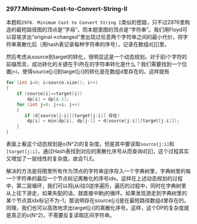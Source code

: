 ### 2977.Minimum-Cost-to-Convert-String-II

本题和`2976. Minimum Cost to Convert String I`类似的思路，只不过2976里构造的最短路径图的顶点是“字母”，而本题里图的顶点是“字符串”。我们用Floyd可以容易求出“original->changed”里出现过任意两个字符串之间的最小代价，将字符串离散化后（用hash表记录每种字符串的序号），记录在数组d[][]里。

然后考虑从source到target的转化，很明显这是一个动态规划。对于前i个字符的前缀而言，成功转化的关键在于i所在的字符串转化是什么？我们需要找到一个位置j<i，使得source[j:i]到target[j:i]的转化是在数组d里存在的。这样就有
```cpp
for (int i=0; i<source.size(); i++)
{
    if (source[i]==target[i))
        dp[i] = dp[i-1];
    for (int j=0; j<=i; j++)
    {
       if (d[source[j:i]][target[j:i]] 存在)
        dp[i] = min(dp[i], dp[j-1] + d[source[j:i]][target[j:i]]);          
    }
}
```
表面上看这个动态规划是o(N^2)的复杂度。但是其中要读取`source[j:i]`和`[target[j:i]`，通过Hash表找到对应的离散化序号从而查询d[][]，这个过程其实又增加了一层线性的复杂度。故会TLE。

解决的方法是将图里所有作为顶点的字符串逆序存入一个字典树里，字典树里的每一个字符串的最后一个节点标记离散化的序号idx。这样在上述动态规划的过程中，第二层循环，我们可以将j从i往0逆序遍历，遍历的过程中，同时在字典树里从上往下游走，如果失配的话，就直接中断j的循环。如果发现游走到字典树里的某个节点其idx标记不为-1，那说明存在source[j:i]是在最短路径数组d里存在的。同理，我们也可以高效地求出target[j:i]的离散化序号。这样，这个DP的复杂度就是真正的o(N^2)，不需要反复读取区间字符串。

